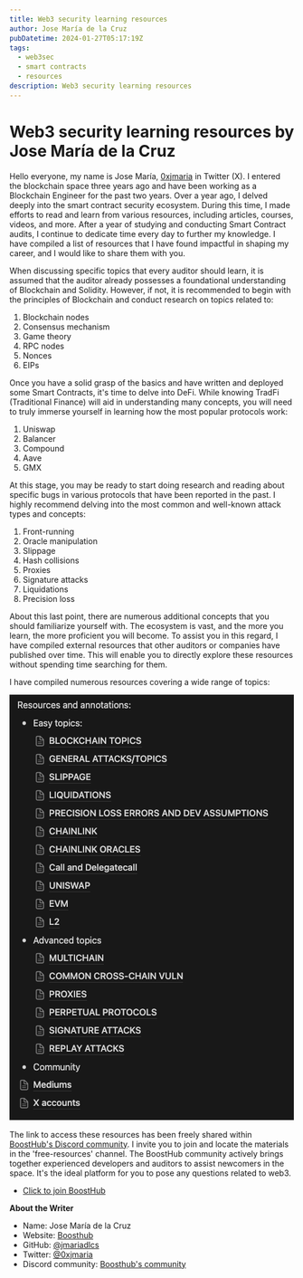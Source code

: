 ```yaml
---
title: Web3 security learning resources
author: Jose María de la Cruz
pubDatetime: 2024-01-27T05:17:19Z
tags:
  - web3sec
  - smart contracts
  - resources
description: Web3 security learning resources
---
```


# Web3 security learning resources by Jose María de la Cruz

Hello everyone, my name is Jose María, [0xjmaria](https://twitter.com/0xjmaria) in Twitter (X). I entered the blockchain space three years ago and have been working as a Blockchain Engineer for the past two years. Over a year ago, I delved deeply into the smart contract security ecosystem. During this time, I made efforts to read and learn from various resources, including articles, courses, videos, and more. After a year of studying and conducting Smart Contract audits, I continue to dedicate time every day to further my knowledge. I have compiled a list of resources that I have found impactful in shaping my career, and I would like to share them with you.

When discussing specific topics that every auditor should learn, it is assumed that the auditor already possesses a foundational understanding of Blockchain and Solidity. However, if not, it is recommended to begin with the principles of Blockchain and conduct research on topics related to:
1. Blockchain nodes
2. Consensus mechanism
3. Game theory
4. RPC nodes
5. Nonces
6. EIPs

Once you have a solid grasp of the basics and have written and deployed some Smart Contracts, it's time to delve into DeFi. While knowing TradFi (Traditional Finance) will aid in understanding many concepts, you will need to truly immerse yourself in learning how the most popular protocols work:
1. Uniswap
2. Balancer
3. Compound
4. Aave
5. GMX

At this stage, you may be ready to start doing research and reading about specific bugs in various protocols that have been reported in the past. I highly recommend delving into the most common and well-known attack types and concepts:
1. Front-running
2. Oracle manipulation
3. Slippage
4. Hash collisions
5. Proxies
6. Signature attacks
7. Liquidations
8. Precision loss

About this last point, there are numerous additional concepts that you should familiarize yourself with. The ecosystem is vast, and the more you learn, the more proficient you will become. To assist you in this regard, I have compiled external resources that other auditors or companies have published over time. This will enable you to directly explore these resources without spending time searching for them.

I have compiled numerous resources covering a wide range of topics:

![Alt text](https://github.com/JMariadlcs/blog/blob/main/public/media/boosthub-resources.png?raw=true)

The link to access these resources has been freely shared within [BoostHub's Discord community](discord.gg/nzsGzNgyfY). I invite you to join and locate the materials in the 'free-resources' channel. The BoostHub community actively brings together experienced developers and auditors to assist newcomers in the space. It's the ideal platform for you to pose any questions related to web3.

- [Click to join BoostHub](discord.gg/nzsGzNgyfY)

**About the Writer**

- Name: Jose María de la Cruz
- Website: [Boosthub](https://www.boosthub.me/)
- GitHub: [@jmariadlcs](https://github.com/JMariadlcs)
- Twitter: [@0xjmaria](https://twitter.com/0xjmaria)
- Discord community: [Boosthub's community](discord.gg/nzsGzNgyfY)
